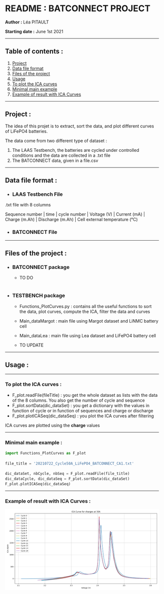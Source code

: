 # README : BATCONNECT PROJECT
**Author :** Léa PITAULT

**Starting date :** June 1st 2021

<hr>


## Table of contents :
1. [Project](#project)
2. [Data file format](#data_file_format)
3. [Files of the project](#files)
4. [Usage](#usage)
5. [To plot the ICA curves](#plot_ica_curves)
6. [Minimal main example](#mini_example)
7. [Example of result with ICA Curves](#ica_curve)

---

## Project : <a name="project"></a>
The idea of this projet is to extract, sort the data, and plot different curves of LiFePO4 batteries.

The data come from two different type of dataset : 

1. The LAAS Testbench, the batteries are cycled under controlled conditions and the data are collected in a .txt file
2. The BATCONNECT data, given in a file.csv

---

## Data file format : <a name="data_file_format"></a>

* ### LAAS Testbench File

.txt file with 8 columns

Sequence number | time | cycle number | Voltage (V) | Current (mA) | Charge (m.Ah) | Discharge (m.Ah) | Cell external temperature (°C)

* ### BATCONNECT File

---

## Files of the project : <a name="files"></a>
* ### BATCONNECT package

    - TO DO
    
    <br>
* ### TESTBENCH package

    - Functions_PlotCurves.py : contains all the useful functions to sort the data, plot curves, compute the ICA, filter the data and curves
    - Main_dataMargot : main file using Margot dataset and LiNMC battery cell
    - Main_dataLea : main file using Lea dataset and LiFePO4 battery cell

    - TO UPDATE

---

## Usage : <a name="usage"></a>

---
### To plot the ICA curves : <a name="plot_ica_curves"></a>
 - F_plot.readFile(fileTitle) : you get the whole dataset as lists with the data of the 8 columns. You also get the number of cycle and sequence
 - F_plot.sortData(dic_dataSet) : you get a dictionary with the values in function of cycle or in function of sequences and charge or discharge
 - F_plot.plotICASeq(dic_dataSeq) : you plot the ICA curves after filtering

ICA curves are plotted using the **charge** values

---
### Minimal main example : <a name="mini_example"></a>
```python
import Functions_PlotCurves as F_plot

file_title = '20210722_Cycle50A_LiFePO4_BATCONNECT_CA1.txt'

dic_dataSet, nbCycle, nbSeq = F_plot.readFile(file_title)
dic_dataCycle, dic_dataSeq = F_plot.sortData(dic_dataSet)
F_plot.plotICASeq(dic_dataSeq)
```

<hr>

### Example of result with ICA Curves : <a name="ica_curve"></a>

![](Figures/ICA_15Cycles50A_29-07-21.PNG)
